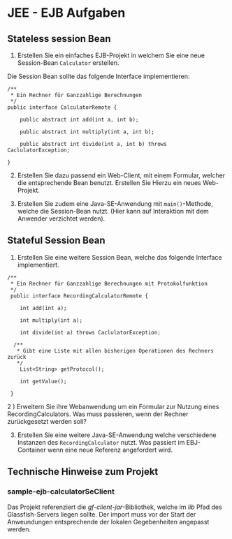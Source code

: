 # JEE - EJB Aufgaben

## Stateless session Bean
1) Erstellen Sie ein einfaches EJB-Projekt in welchem Sie eine neue Session-Bean `Calculator` erstellen.

Die Session Bean sollte das folgende Interface implementieren:
~~~
/**
 * Ein Rechner für Ganzzahlige Berechnungen
 */
public interface CalculatorRemote {

	public abstract int add(int a, int b);

	public abstract int multiply(int a, int b);

	public abstract int divide(int a, int b) throws CaclulatorException;

}
~~~

2) Erstellen Sie dazu passend ein Web-Client, mit einem Formular, welcher die entsprechende Bean benutzt. Erstellen Sie Hierzu ein neues Web-Projekt.

3) Erstellen Sie zudem eine Java-SE-Anwendung mit `main()`-Methode, welche die Session-Bean nutzt. (Hier kann auf Interaktion mit dem Anwender verzichtet werden).

## Stateful Session Bean
 1) Erstellen Sie eine weitere Session Bean, welche das folgende Interface implementiert.
~~~
/**
 * Ein Rechner für Ganzzahlige Berechnungen mit Protokolfunktion
 */
 public interface RecordingCalculatorRemote {

 	int add(int a);

 	int multiply(int a);

 	int divide(int a) throws CaclulatorException;

  /**
   * Gibt eine Liste mit allen bisherigen Operationen des Rechners zurück
   */
 	List<String> getProtocol();

 	int getValue();

 }
~~~
2 ) Erweitern Sie ihre Webanwendung um ein Formular zur Nutzung eines RecordingCalculators. Was muss passieren, wenn der Rechner zurückgesetzt werden soll?

3) Erstellen Sie eine weitere Java-SE-Anwendung welche verschiedene Instanzen des
`RecordingCalculator` nutzt. Was passiert im EBJ-Container wenn eine neue Referenz angefordert wird.

## Technische Hinweise zum Projekt

### sample-ejb-calculatorSeClient
Das Projekt referenziert die *gf-client-jar*-Bibliothek, welche im *lib* Pfad des Glassfish-Servers liegen sollte. Der import muss vor der Start der Anweundungen entsprechende der lokalen Gegebenheiten angepasst werden.
